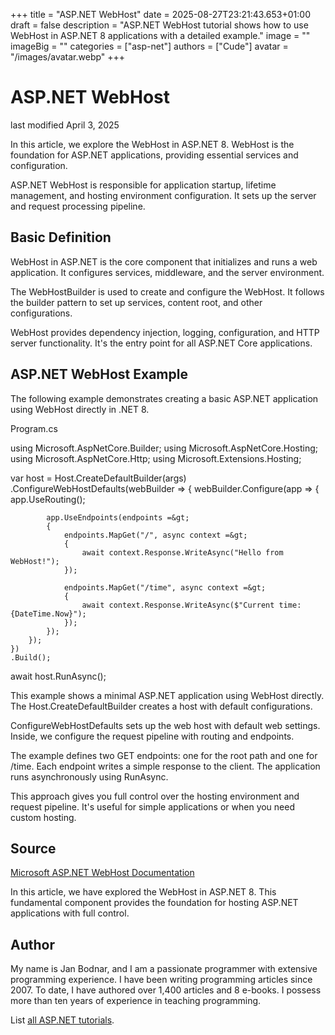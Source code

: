 +++
title = "ASP.NET WebHost"
date = 2025-08-27T23:21:43.653+01:00
draft = false
description = "ASP.NET WebHost tutorial shows how to use WebHost in ASP.NET 8 applications with a detailed example."
image = ""
imageBig = ""
categories = ["asp-net"]
authors = ["Cude"]
avatar = "/images/avatar.webp"
+++

# ASP.NET WebHost

last modified April 3, 2025

In this article, we explore the WebHost in ASP.NET 8. WebHost is the foundation
for ASP.NET applications, providing essential services and configuration.

ASP.NET WebHost is responsible for application startup, lifetime management,
and hosting environment configuration. It sets up the server and request
processing pipeline.

## Basic Definition

WebHost in ASP.NET is the core component that initializes and runs a web
application. It configures services, middleware, and the server environment.

The WebHostBuilder is used to create and configure the WebHost. It follows the
builder pattern to set up services, content root, and other configurations.

WebHost provides dependency injection, logging, configuration, and HTTP server
functionality. It's the entry point for all ASP.NET Core applications.

## ASP.NET WebHost Example

The following example demonstrates creating a basic ASP.NET application using
WebHost directly in .NET 8.

Program.cs
  

using Microsoft.AspNetCore.Builder;
using Microsoft.AspNetCore.Hosting;
using Microsoft.AspNetCore.Http;
using Microsoft.Extensions.Hosting;

var host = Host.CreateDefaultBuilder(args)
    .ConfigureWebHostDefaults(webBuilder =&gt;
    {
        webBuilder.Configure(app =&gt;
        {
            app.UseRouting();
            
            app.UseEndpoints(endpoints =&gt;
            {
                endpoints.MapGet("/", async context =&gt;
                {
                    await context.Response.WriteAsync("Hello from WebHost!");
                });
                
                endpoints.MapGet("/time", async context =&gt;
                {
                    await context.Response.WriteAsync($"Current time: {DateTime.Now}");
                });
            });
        });
    })
    .Build();

await host.RunAsync();

This example shows a minimal ASP.NET application using WebHost directly. The
Host.CreateDefaultBuilder creates a host with default configurations.

ConfigureWebHostDefaults sets up the web host with default web
settings. Inside, we configure the request pipeline with routing and endpoints.

The example defines two GET endpoints: one for the root path and one for /time.
Each endpoint writes a simple response to the client. The application runs
asynchronously using RunAsync.

This approach gives you full control over the hosting environment and request
pipeline. It's useful for simple applications or when you need custom hosting.

## Source

[Microsoft ASP.NET WebHost Documentation](https://learn.microsoft.com/en-us/aspnet/core/fundamentals/host/web-host?view=aspnetcore-8.0)

In this article, we have explored the WebHost in ASP.NET 8. This fundamental
component provides the foundation for hosting ASP.NET applications with full
control.

## Author

My name is Jan Bodnar, and I am a passionate programmer with extensive
programming experience. I have been writing programming articles since 2007.
To date, I have authored over 1,400 articles and 8 e-books. I possess more
than ten years of experience in teaching programming.

List [all ASP.NET tutorials](/all/#asp-net).